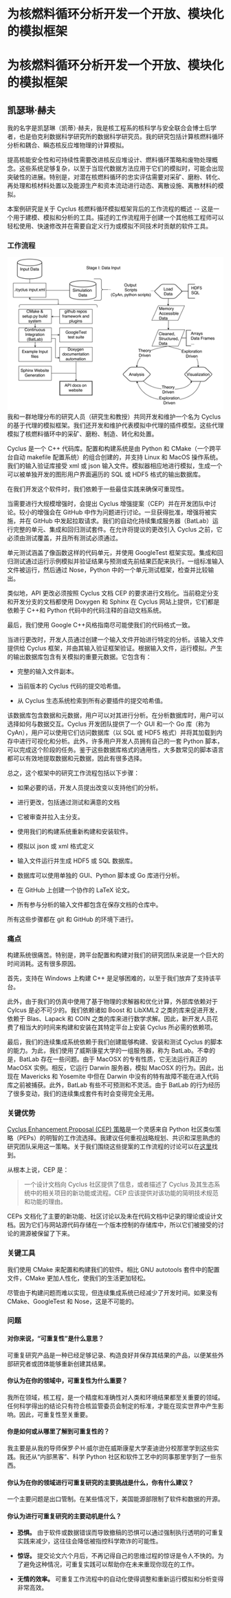 # 为核燃料循环分析开发一个开放、模块化的模拟框架

# 为核燃料循环分析开发一个开放、模块化的模拟框架

## 凯瑟琳·赫夫

我的名字是凯瑟琳（凯蒂）·赫夫，我是核工程系的核科学与安全联合会博士后学者，也是伯克利数据科学研究所的数据科学研究员。我的研究包括计算核燃料循环分析和耦合、瞬态核反应堆物理的计算模拟。

提高核能安全性和可持续性需要改进核反应堆设计、燃料循环策略和废物处理概念。这些系统足够复杂，以至于当现代数据方法应用于它们的模拟时，可能会出现突破性的进展。特别是，对潜在核燃料循环的忠实评估需要对采矿、磨粉、转化、再处理和核材料处置以及能源生产和资本流动进行动态、离散设施、离散材料的模拟。

本案例研究是关于 Cyclus 核燃料循环模拟框架背后的工作流程的概述 -- 这是一个用于建模、模拟和分析的工具。描述的工作流程用于创建一个其他核工程师可以轻松使用、快速修改并在需要自定义行为或模拟不同技术时贡献的软件工具。

### 工作流程

![图表](img/khuff.png) 我和一群地理分布的研究人员（研究生和教授）共同开发和维护一个名为 Cyclus 的基于代理的模拟框架。我们还开发和维护代表模拟中代理的插件模型。这些代理模拟了核燃料循环中的采矿、磨粉、制造、转化和处置。

Cyclus 是一个 C++ 代码库。配置和构建系统是由 Python 和 CMake（一个跨平台自动 makefile 配置系统）的组合创建的，并支持 Linux 和 MacOS 操作系统。我们的输入验证库接受 xml 或 json 输入文件。模拟器相应地进行模拟，生成一个可以被单独开发的图形用户界面遍历的 SQL 或 HDF5 格式的输出数据库。

在我们开发这个软件时，我们依赖于一些最佳实践来确保可重现性。

当需要进行大规模增强时，会提出 Cyclus 增强提案（CEP）并在开发团队中讨论。较小的增强会在 GitHub 中作为问题进行讨论。一旦获得批准，增强将被实施，并在 GitHub 中发起拉取请求。我们的自动化持续集成服务器（BatLab）运行完整的单元、集成和回归测试套件。在允许将提议的更改引入 Cyclus 之前，它必须由测试覆盖，并且所有测试必须通过。

单元测试涵盖了像函数这样的代码单元，并使用 GoogleTest 框架实现。集成和回归测试通过运行示例模拟并验证结果与预测或先前结果匹配来执行。一组标准输入文件被运行，然后通过 Nose，Python 中的一个单元测试框架，检查并比较输出。

类似地，API 更改必须按照 Cyclus 文档 CEP 的要求进行文档化。当前稳定分支和开发分支的文档都使用 Doxygen 和 Sphinx 在 Cyclus 网站上提供，它们都是依赖于 C++和 Python 代码中的代码注释的自动文档系统。

最后，我们使用 Google C++风格指南尽可能使我们的代码格式一致。

当进行更改时，开发人员通过创建一个输入文件开始进行特定的分析。该输入文件提供给 Cyclus 框架，并由其输入验证框架验证。根据输入文件，运行模拟。产生的输出数据库包含有关模拟的重要元数据。它包含有：

+   完整的输入文件副本。

+   当前版本的 Cyclus 代码的提交哈希值。

+   从 Cyclus 生态系统检索到所有必要插件的提交哈希值。

该数据库包含数据和元数据，用户可以对其进行分析。在分析数据库时，用户可以选择如何与数据交互。Cyclus 开发团队提供了一个 GUI 和一个 Go 库（称为 CyAn），用户可以使用它们访问数据库（以 SQL 或 HDF5 格式）并将其加载到内存中进行可视化和分析。此外，许多用户开发人员拥有自己的一套 Python 脚本，可以完成这个阶段的任务。鉴于这些数据库格式的通用性，大多数常见的脚本语言都可以有效地提取数据和元数据，因此有很多选择。

总之，这个框架中的研究工作流程包括以下步骤：

+   如果必要的话，开发人员提出改变以支持他们的分析。

+   进行更改，包括通过测试和满意的文档

+   它被审查并拉入主分支。

+   使用我们的构建系统重新构建和安装软件。

+   模拟以 json 或 xml 格式定义

+   输入文件运行并生成 HDF5 或 SQL 数据库。

+   数据库可以使用单独的 GUI、Python 脚本或 Go 库进行分析。

+   在 GitHub 上创建一个协作的 LaTeX 论文。

+   所有参与分析的输入文件都包含在保存文档的仓库中。

所有这些步骤都在 git 和 GitHub 的环境下进行。

### 痛点

构建系统很痛苦。特别是，跨平台配置和构建对我们的研究团队来说是一个巨大的时间消耗。这有很多原因。

首先，支持在 Windows 上构建 C++ 是足够困难的，以至于我们放弃了支持该平台。

此外，由于我们的仿真中使用了基于物理的求解器和优化计算，外部库依赖对于 Cylcus 是必不可少的。我们依赖诸如 Boost 和 LibXML2 之类的库来促进开发，依赖于 Blas、Lapack 和 COIN 之类的库来进行数学求解。因此，新开发人员花费了相当大的时间来构建和安装在其特定平台上安装 Cyclus 所必需的依赖项。

最后，我们的连续集成系统依赖于我们创建能够构建、安装和测试 Cyclus 的脚本的能力。为此，我们使用了威斯康星大学的一组服务器，称为 BatLab。不幸的是，BatLab 存在一些问题。由于 MacOSX 的专有性质，它无法运行真正的 MacOSX 实例。相反，它运行 Darwin 服务器，模拟 MacOSX 的行为。因此，出现在 Mavericks 和 Yosemite 中但在 Darwin 中没有的特有故障不能在进入代码库之前被捕获。此外，BatLab 有些不可预测和不灵活。由于 BatLab 的行为经历了很多变动，我们的连续集成套件有时会变得完全无用。

### 关键优势

[Cyclus Enhancement Proposal (CEP) 策略](http://fuelcycle.org/cep/cep0.html)是一个灵感来自 Python 社区类似策略（PEPs）的明智的工作流选择。我建议任何重视战略规划、共识和深思熟虑的研究团队采用这一策略。关于我们围绕这些提案的工作流程的讨论可以在[这里](http://fuelcycle.org/cep/cep1.html)找到。

从根本上说，CEP 是：

> 一个设计文档向 Cyclus 社区提供了信息，或者描述了 Cyclus 及其生态系统中的相关项目的新功能或流程。CEP 应该提供对该功能的简明技术规范和功能的理由。

CEPs 文档化了主要的新功能、社区讨论以及未在代码文档中记录的理论或设计文档。因为它们与网站源代码存储在一个版本控制的存储库中，所以它们被接受的讨论的溯源被保留了下来。

### 关键工具

我们使用 CMake 来配置和构建我们的软件。相比 GNU autotools 套件中的配置文件，CMake 更加人性化，使我们的生活更加轻松。

尽管由于构建问题而难以实现，但连续集成系统已经减少了开发时间。如果没有 CMake、GoogleTest 和 Nose，这是不可能的。

### 问题

#### 对你来说，“可重复性”是什么意思？

可重复研究产品是一种已经足够记录、构造良好并保存其结果的产品，以便某些外部研究者或团体能够重新创建其结果。

#### 你认为在你的领域中，可重复性为什么重要？

我所在领域，核工程，是一个精度和准确性对人类和环境结果都至关重要的领域。任何科学得出的结论只有符合核监管委员会制定的标准，才能在现实世界中产生影响。因此，可重复性至关重要。

#### 你是如何或从哪里了解到可重复性的？

我主要是从我的导师保罗·P·H·威尔逊在威斯康星大学麦迪逊分校那里学到这些实践。我还从“内部黑客”、科学 Python 社区和软件工艺中的同事那里学到了一些东西。

#### 你认为在你的领域进行可重复研究的主要挑战是什么，你有什么建议？

一个主要问题是出口管制。在某些情况下，美国能源部限制了软件和数据的开源。

#### 你认为进行可重复研究的主要动机是什么？

+   **恐惧。** 由于软件或数据错误而导致撤稿的恐惧可以通过强制执行透明的可重复实践来减少，这往往会降低被指控科学欺诈的可能性。

+   **惊讶。** 提交论文六个月后，不再记得自己的思维过程的惊讶是令人不快的。为了避免这种情况，可重复实践可以帮助你在未来重现你现在的工作。

+   **无情的效率。** 可重复工作流程中的自动化使得调整和重新运行模拟和分析变得非常高效。
